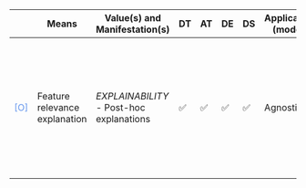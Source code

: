 |       | Means  | Value(s) and Manifestation(s)| DT|AT | DE | DS | Application (model) | Approach | Visual elements | Additional details
| ----------- |  --------------------------- | ---------------  |------------------------------|-------------| ----------------------|----------------------|----------------------------|--------------------|------------------------|--------------------------------- |
<span style="color:#6495ED">[O]</span> | Feature relevance explanation |   *EXPLAINABILITY*<br> - Post-hoc explanations |✅ |✅ |✅ | ✅ | Agnostic |- Feature attribute <br> - Feature shape<br> - Feature interaction<br> - Sensitivity/ perturbation-based<br> - Saliency maps(visual domain) | - Bar charts <br> - Visualization of element importance, saliency (visual domain)  |Usability of saliency maps for non-experts questioned. They should be accompanied by global descriptors